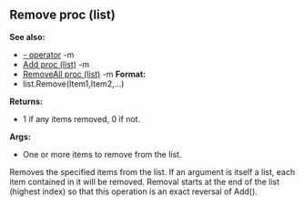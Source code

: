 ## Remove proc (list)
**See also:**
*   [- operator](/ref/operator/-.md) -m
*   [Add proc (list)](/ref/list/proc/Add.md) -m
*   [RemoveAll proc (list)](/ref/list/proc/RemoveAll.md) -m<!-- -->
**Format:**
*   list.Remove(Item1,Item2,\...)
<!-- -->
**Returns:**
*   1 if any items removed, 0 if not.
<!-- -->
**Args:**
*   One or more items to remove from the list.


Removes the specified items from the list. If an argument is
itself a list, each item contained in it will be removed. Removal starts
at the end of the list (highest index) so that this operation is an
exact reversal of Add().